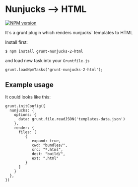 # Nunjucks --> HTML

[![NPM version](https://badge.fury.io/js/grunt-nunjucks-2-html.png)](http://badge.fury.io/js/grunt-nunjucks-2-html)

It\`s a grunt plugin which renders nunjucks\` templates to HTML

Install first:

```
$ npm install grunt-nunjucks-2-html
```

and load new task into your `Gruntfile.js`

```
grunt.loadNpmTasks('grunt-nunjucks-2-html');
```

## Example usage

It could looks like this:

```javasciprt
grunt.initConfig({
  nunjucks: {
    options: {
      data: grunt.file.readJSON('templates-data.json')
    },
    render: {
      files: [
         {
            expand: true,
            cwd: "bundles/",
            src: "*.html",
            dest: "build/",
            ext: ".html"
         }
      ]
    }
  },
})
```
